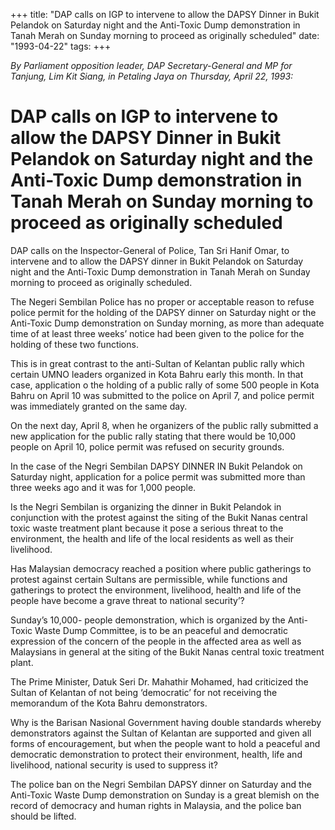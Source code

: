 +++ 
title: "DAP calls on IGP to intervene to allow the DAPSY Dinner in Bukit Pelandok on Saturday night and the Anti-Toxic Dump demonstration in Tanah Merah on Sunday morning to proceed as originally scheduled"
date: "1993-04-22"
tags:
+++

_By Parliament opposition leader, DAP Secretary-General and MP for Tanjung, Lim Kit Siang, in Petaling Jaya on Thursday, April 22, 1993:_

# DAP calls on IGP to intervene to allow the DAPSY Dinner in Bukit Pelandok on Saturday night and the Anti-Toxic Dump demonstration in Tanah Merah on Sunday morning to proceed as originally scheduled

DAP calls on the Inspector-General of Police, Tan Sri Hanif Omar, to intervene and to allow the DAPSY dinner in Bukit Pelandok on Saturday night and the Anti-Toxic Dump demonstration in Tanah Merah on Sunday morning to proceed as originally scheduled.</u>

The Negeri Sembilan Police has no proper or acceptable reason to refuse police permit for the holding of the DAPSY dinner on Saturday night or the Anti-Toxic Dump demonstration on Sunday morning, as more than adequate time of at least three weeks’ notice had been given to the police for the holding of these two functions.

This is in great contrast to the anti-Sultan of Kelantan public rally which certain UMNO leaders organized in Kota Bahru early this month. In that case, application o the holding of a public rally of some 500 people in Kota Bahru on April 10 was submitted to the police on April 7, and police permit was immediately granted on the same day.

On the next day, April 8, when he organizers of the public rally submitted a new application for the public rally stating that there would be 10,000 people on April 10, police permit was refused on security grounds.

In the case of the Negri Sembilan DAPSY DINNER IN Bukit Pelandok on Saturday night, application for a police permit was submitted more than three weeks ago and it was for 1,000 people.

Is the Negri Sembilan is organizing the dinner in Bukit Pelandok in conjunction with the protest against the siting of the Bukit Nanas central toxic waste treatment plant because it pose a serious threat to the environment, the health and life of the local residents as well as their livelihood.

Has Malaysian democracy reached a position where public gatherings to protest against certain Sultans are permissible, while functions and gatherings to protect the environment, livelihood, health and life of the people have become a grave threat to national security’? 

Sunday’s 10,000- people demonstration, which is organized by the Anti-Toxic Waste Dump Committee, is to be an peaceful and democratic expression of the concern of the people in the affected area as well as Malaysians in general at the siting of the Bukit Nanas central toxic treatment plant.

The Prime Minister, Datuk Seri Dr. Mahathir Mohamed, had criticized the Sultan of Kelantan of not being ‘democratic’ for not receiving the memorandum of the Kota Bahru demonstrators.

Why is the Barisan Nasional Government having double standards whereby demonstrators against the Sultan of Kelantan are supported and given all forms of encouragement, but when the people want to hold a peaceful and democratic demonstration to protect their environment, health, life and livelihood, national security is used to suppress it?

The police ban on the Negri Sembilan DAPSY dinner on Saturday and the Anti-Toxic Waste Dump demonstration on Sunday is a great blemish on the record of democracy and human rights in Malaysia, and the police ban should be lifted.
 
